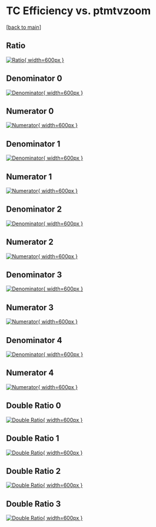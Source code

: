 # TC Efficiency vs. ptmtvzoom

[[back to main](./)]



## Ratio

[![Ratio](../mtv/var/TC_loweta_13_0_eff_ptmtvzoom.png){ width=600px }](../mtv/var/TC_loweta_13_0_eff_ptmtvzoom.pdf)

## Denominator 0

[![Denominator](../mtv/den/TC_loweta_13_0_eff_ptmtvzoom_den0.png){ width=600px }](../mtv/den/TC_loweta_13_0_eff_ptmtvzoom_den0.pdf)

## Numerator 0

[![Numerator](../mtv/num/TC_loweta_13_0_eff_ptmtvzoom_num0.png){ width=600px }](../mtv/num/TC_loweta_13_0_eff_ptmtvzoom_num0.pdf)

## Denominator 1

[![Denominator](../mtv/den/TC_loweta_13_0_eff_ptmtvzoom_den1.png){ width=600px }](../mtv/den/TC_loweta_13_0_eff_ptmtvzoom_den1.pdf)

## Numerator 1

[![Numerator](../mtv/num/TC_loweta_13_0_eff_ptmtvzoom_num1.png){ width=600px }](../mtv/num/TC_loweta_13_0_eff_ptmtvzoom_num1.pdf)

## Denominator 2

[![Denominator](../mtv/den/TC_loweta_13_0_eff_ptmtvzoom_den2.png){ width=600px }](../mtv/den/TC_loweta_13_0_eff_ptmtvzoom_den2.pdf)

## Numerator 2

[![Numerator](../mtv/num/TC_loweta_13_0_eff_ptmtvzoom_num2.png){ width=600px }](../mtv/num/TC_loweta_13_0_eff_ptmtvzoom_num2.pdf)

## Denominator 3

[![Denominator](../mtv/den/TC_loweta_13_0_eff_ptmtvzoom_den3.png){ width=600px }](../mtv/den/TC_loweta_13_0_eff_ptmtvzoom_den3.pdf)

## Numerator 3

[![Numerator](../mtv/num/TC_loweta_13_0_eff_ptmtvzoom_num3.png){ width=600px }](../mtv/num/TC_loweta_13_0_eff_ptmtvzoom_num3.pdf)

## Denominator 4

[![Denominator](../mtv/den/TC_loweta_13_0_eff_ptmtvzoom_den4.png){ width=600px }](../mtv/den/TC_loweta_13_0_eff_ptmtvzoom_den4.pdf)

## Numerator 4

[![Numerator](../mtv/num/TC_loweta_13_0_eff_ptmtvzoom_num4.png){ width=600px }](../mtv/num/TC_loweta_13_0_eff_ptmtvzoom_num4.pdf)

## Double Ratio 0

[![Double Ratio](../mtv/ratio/TC_loweta_13_0_eff_ptmtvzoom_ratio0.png){ width=600px }](../mtv/ratio/TC_loweta_13_0_eff_ptmtvzoom_ratio0.pdf)

## Double Ratio 1

[![Double Ratio](../mtv/ratio/TC_loweta_13_0_eff_ptmtvzoom_ratio1.png){ width=600px }](../mtv/ratio/TC_loweta_13_0_eff_ptmtvzoom_ratio1.pdf)

## Double Ratio 2

[![Double Ratio](../mtv/ratio/TC_loweta_13_0_eff_ptmtvzoom_ratio2.png){ width=600px }](../mtv/ratio/TC_loweta_13_0_eff_ptmtvzoom_ratio2.pdf)

## Double Ratio 3

[![Double Ratio](../mtv/ratio/TC_loweta_13_0_eff_ptmtvzoom_ratio3.png){ width=600px }](../mtv/ratio/TC_loweta_13_0_eff_ptmtvzoom_ratio3.pdf)

